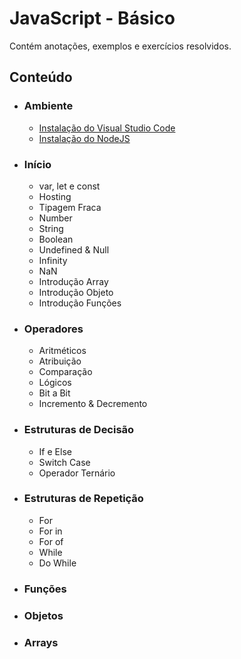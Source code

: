 # JavaScript - Básico
Contém anotações, exemplos e exercícios resolvidos.

## Conteúdo
- ### Ambiente
  - [Instalação do Visual Studio Code](https://code.visualstudio.com/docs)
  - [Instalação do NodeJS](https://nodejs.org/en/)
  
- ### Início
  - var, let e const
  - Hosting
  - Tipagem Fraca
  - Number
  - String
  - Boolean
  - Undefined & Null
  - Infinity
  - NaN
  - Introdução Array
  - Introdução Objeto
  - Introdução Funções

- ### Operadores
  - Aritméticos
  - Atribuição
  - Comparação
  - Lógicos
  - Bit a Bit
  - Incremento & Decremento
 
- ### Estruturas de Decisão
  - If e Else
  - Switch Case
  - Operador Ternário
  
- ### Estruturas de Repetição
  - For
  - For in
  - For of
  - While
  - Do While
  
- ### Funções
  
- ### Objetos
 
- ### Arrays
 




